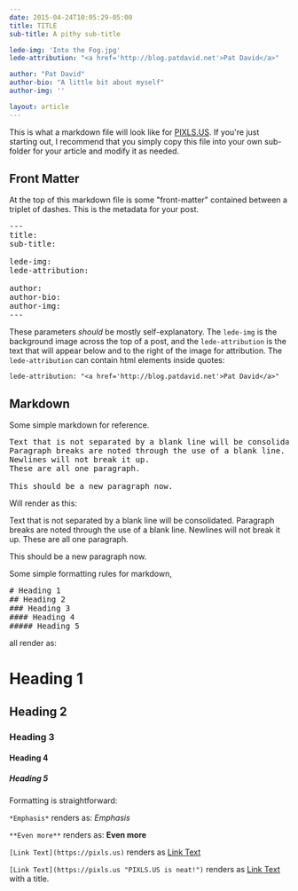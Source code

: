```yaml
---
date: 2015-04-24T10:05:29-05:00
title: TITLE 
sub-title: A pithy sub-title

lede-img: 'Into the Fog.jpg'
lede-attribution: "<a href='http://blog.patdavid.net'>Pat David</a>"

author: "Pat David"
author-bio: "A little bit about myself"
author-img: ''

layout: article
---
```


This is what a markdown file will look like for [PIXLS.US](https://pixls.us).
If you're just starting out, I recommend that you simply copy this file into your own sub-folder for your article and modify it as needed.



## Front Matter
At the top of this markdown file is some "front-matter" contained between a triplet of dashes.  This is the metadata for your post.

<pre>
---
title:
sub-title:

lede-img:
lede-attribution:

author:
author-bio:
author-img:
---
</pre>

These parameters *should* be mostly self-explanatory.  The `lede-img` is the background image across the top of a post, and the `lede-attribution` is the text that will appear below and to the right of the image for attribution.  The `lede-attribution` can contain html elements inside quotes:

`lede-attribution: "<a href='http://blog.patdavid.net'>Pat David</a>"` 


## Markdown
Some simple markdown for reference.

<pre>
Text that is not separated by a blank line will be consolidated.
Paragraph breaks are noted through the use of a blank line.
Newlines will not break it up.
These are all one paragraph.

This should be a new paragraph now.
</pre>

Will render as this:

Text that is not separated by a blank line will be consolidated.
Paragraph breaks are noted through the use of a blank line.
Newlines will not break it up.
These are all one paragraph.

This should be a new paragraph now.

Some simple formatting rules for markdown,

<pre>
# Heading 1
## Heading 2
### Heading 3
#### Heading 4
##### Heading 5
</pre>
all render as:
# Heading 1
## Heading 2
### Heading 3
#### Heading 4
##### Heading 5

Formatting is straightforward:

`*Emphasis*` renders as: *Emphasis*

`**Even more**` renders as: **Even more**

`[Link Text](https://pixls.us)` renders as [Link Text](https://pixls.us)

`[Link Text](https://pixls.us "PIXLS.US is neat!")` renders as [Link Text](https://pixls.us "PIXLS.US is neat!") with a title.
